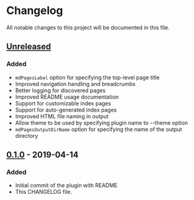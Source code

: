 # Changelog
All notable changes to this project will be documented in this file.

## [Unreleased]
### Added
- `mdPagesLabel` option for specifying the top-level page title
- Improved navigation handling and breadcrumbs
- Better logging for discovered pages
- Improved README usage documentation
- Support for customizable index pages
- Support for auto-generated index pages
- Improved HTML file naming in output
- Allow theme to be used by specifying plugin name to --theme option
- `mdPagesOutputDirName` option for specifying the name of the output directory

## [0.1.0] - 2019-04-14
### Added
- Initial commit of the plugin with README
- This CHANGELOG file.

[Unreleased]: https://github.com/mipatterson/typedoc-plugin-markdown-pages/compare/v0.1.0...HEAD
[0.1.0]: https://github.com/mipatterson/typedoc-plugin-markdown-pages/releases/tag/v0.1.0